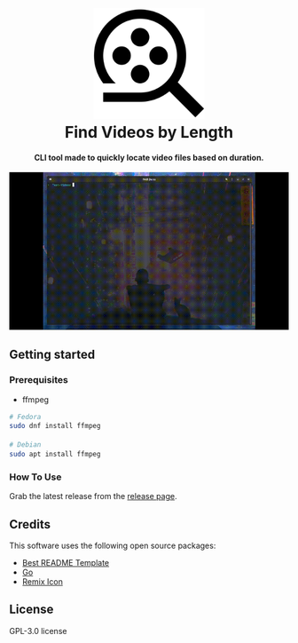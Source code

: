 
<h1 align="center">
  <br>
  <a href="https://github.com/OminousLama/go-fvidl"><img src="./docs/res/fvidl-icon.svg" alt="fvidl" width="200"></a>
  <br>
  Find Videos by Length
  <br>
</h1>

<h4 align="center">CLI tool made to quickly locate video files based on duration.</h4>

![Demo](https://raw.githubusercontent.com/OminousLama/go-fvidl/dev/docs/res/demo-video.gif)

## Getting started

### Prerequisites

- ffmpeg
```bash
# Fedora
sudo dnf install ffmpeg

# Debian
sudo apt install ffmpeg
```

### How To Use

Grab the latest release from the [release page](https://github.com/OminousLama/go-fvidl/releases/latest).


## Credits

This software uses the following open source packages:

- [Best README Template](https://github.com/othneildrew/Best-README-Template)
- [Go](https://github.com/golang)
- [Remix Icon](https://remixicon.com/)

## License

GPL-3.0 license
